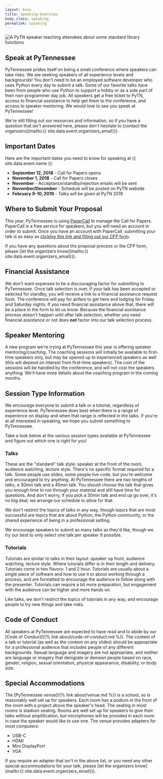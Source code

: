 ```yaml
---
layout: base
title: Speaking Overview
body_class: speaking
permalink: speaking
---
```


<div class="speaking-hero">
  <img src="{{ site.baseurl }}/static/img/speaking.jpg" alt="A PyTN speaker teaching attendees about some standard library functions">
</div>

## Speak at PyTennessee

PyTennessee prides itself on being a small conference where speakers can take risks.
We are seeking speakers of all experience levels and backgrounds!
You don't need to be an employed software developer who uses Python every day to submit a talk.
Some of our favorite talks have been from people who use Python to support a hobby or as a side part of their non-programmer day job.
All speakers get a free ticket to PyTN, access to financial assistance to help get them to the conference, and access to speaker mentoring.
We would love to see you speak at PyTennessee!

We're still filling out our resources and information, so if you have a question that isn't answered here, please don't hesitate to [contact the organizers](mailto:{{ site.data.event.organizers_email}}).


## Important Dates

Here are the important dates you need to know for speaking at {{ site.data.event.name }}:

* **September 12, 2018** - Call for Papers opens
* **November 1, 2018** - Call for Papers closes
* **November** - Acceptance/standby/rejection emails will be sent
* **November/December** - Schedule will be posted on PyTN website
* **February 9-10, 2019** - Talks will be given at PyTN 2019


## Where to Submit Your Proposal

This year, PyTennessee is using [PaperCall](https://www.papercall.io) to manage the Call for Papers.
PaperCall is a free service for speakers, but you will need an account in order to submit.
Once you have an account with PaperCall, submitting your talk is as easy as [clicking this link and filling out our CFP form](https://www.papercall.io/pytn2019).

If you have any questions about the proposal process or the CFP form, please [let the organizers know](mailto:{{ site.data.event.organizers_email}}).


## Financial Assistance

We don't want expenses to be a discouraging factor for submitting to PyTennessee.
Once talk selection is over, if your talk has been accepted or selected for standby, you will receive a link to a financial assistance request form.
The conference will pay for airfare to get here and lodging for Friday and Saturday nights.
If you need financial assistance above that, there will be a place in the form to let us know.
Because the financial assistance process doesn't happen until after talk selection, whether you need financial assistance or not does **not** factor into our talk selection process.


## Speaker Mentoring

A new program we're trying at PyTennessee this year is offering speaker mentoring/coaching.
The coaching sessions will initially be available to first-time speakers only, but may be opened up to experienced speakers as well (this will depend on interest from first-time speakers).
The cost of the sessions will be handled by the conference, and will not cost the speakers anything.
We'll have more details about the coaching program in the coming months.


## Session Type Information

We encourage everyone to submit a talk or a tutorial, regardless of experience level.
PyTennessee does best when there is a range of experience on display and when that range is reflected in the talks.
If you're at all interested in speaking, we hope you submit something to PyTennessee.

Take a look below at the various session types available at PyTennessee and figure out which one is right for you!


### Talks

These are the "standard" talk style: speaker at the front of the room, audience watching, lecture style.
There's no specific format required for a talk.
Some people use slides, some people live code, but you're welcome and encouraged to try anything.
At PyTennessee there are two lengths of talks, a 30min talk and a 45min talk.
You should choose the talk that gives you enough time to run through your material and still have time for questions.
And don't worry, if you pick a 30min talk and end up go over, it's no big deal; we arrange our schedule to allow for that.

We don't restrict the topics of talks in any way, though topics that are most successful are topics that are about Python, the Python community, or the shared experience of being in a professional setting.

We encourage speakers to submit as many talks as they'd like, though we try our best to only select one talk per speaker if possible.


### Tutorials

Tutorials are similar to talks in their layout: speaker up front, audience watching, lecture style.
Where tutorials differ is in their length and delivery.
Tutorials come in two flavors: 1 and 2 hour.
Tutorials are usually about a single piece of software and how to use it or about working through a process, and are formatted to encourage the audience to follow along with the presenter.
Tutorials can require a bit more preparation, but engagement with the audience can be higher and more hands on.

Like talks, we don't restrict the topics of tutorials in any way, and encourage people to try new things and take risks.


## Code of Conduct

All speakers at PyTennessee are expected to have read and to abide by our [Code of Conduct]({% link about/code-of-conduct.md %}).
The content of a talk or tutorial (as well as the content on any slides) should be appropriate for a professional audience that includes people of any different backgrounds.
Sexual language and imagery are not appropriate, and neither are language or imagery that denigrate or demean people based on race, gender, religion, sexual orientation, physical appearance, disability, or body size.


## Special Accommodations


The [PyTennessee venue]({% link about/venue.md %}) is a school, so is reasonably well set up for speakers.
Each room has a podium in the front of the room with a project above the speaker's head.
The seating in most rooms is stadium seating.
Rooms are well set up for speakers to give their talks without amplification, but microphones will be provided in each room in case the speaker would like to use one.
The venue provides adapters for most computers:

* USB-C
* HDMI
* Mini DisplayPort
* VGA

If you require an adapter that isn't in the above list, or you need any other special accommodations for your talk, please [let the organizers know](mailto:{{ site.data.event.organizers_email}}).
